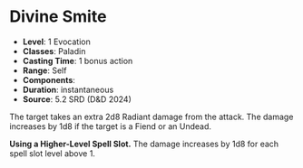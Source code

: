 # Divine Smite

- **Level**: 1 Evocation
- **Classes**: Paladin
- **Casting Time**: 1 bonus action
- **Range**: Self
- **Components**: 
- **Duration**: instantaneous
- **Source**: 5.2 SRD (D&D 2024)

The target takes an extra 2d8 Radiant damage from the attack. The damage increases by 1d8 if the target is a Fiend or an Undead.

**Using a Higher-Level Spell Slot.** The damage increases by 1d8 for each spell slot level above 1.
